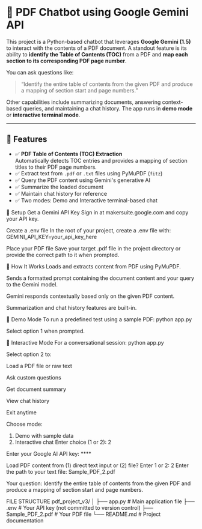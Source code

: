 # 📄 PDF Chatbot using Google Gemini API

This project is a Python-based chatbot that leverages **Google Gemini (1.5)** to interact with the contents of a PDF document. A standout feature is its ability to **identify the Table of Contents (TOC)** from a PDF and **map each section to its corresponding PDF page number**. 

You can ask questions like:

> “Identify the entire table of contents from the given PDF and produce a mapping of section start and page numbers.”

Other capabilities include summarizing documents, answering context-based queries, and maintaining a chat history. The app runs in **demo mode** or **interactive terminal mode**.

---

## 🚀 Features

- ✅ **PDF Table of Contents (TOC) Extraction**  
  Automatically detects TOC entries and provides a mapping of section titles to their PDF page numbers.
- ✅ Extract text from `.pdf` or `.txt` files using PyMuPDF (`fitz`)
- ✅ Query the PDF content using Gemini's generative AI
- ✅ Summarize the loaded document
- ✅ Maintain chat history for reference
- ✅ Two modes: Demo and Interactive terminal-based chat


🔑 Setup
Get a Gemini API Key
Sign in at makersuite.google.com and copy your API key.

Create a .env file
In the root of your project, create a .env file with:
GEMINI_API_KEY=your_api_key_here

Place your PDF file
Save your target .pdf file in the project directory or provide the correct path to it when prompted.


🧠 How It Works
Loads and extracts content from PDF using PyMuPDF.

Sends a formatted prompt containing the document content and your query to the Gemini model.

Gemini responds contextually based only on the given PDF content.

Summarization and chat history features are built-in.

🧪 Demo Mode
To run a predefined test using a sample PDF:
python app.py

Select option 1 when prompted.


💬 Interactive Mode
For a conversational session:
python app.py

Select option 2 to:

Load a PDF file or raw text

Ask custom questions

Get document summary

View chat history

Exit anytime


Choose mode:
1. Demo with sample data
2. Interactive chat
Enter choice (1 or 2): 2

Enter your Google AI API key: ****

Load PDF content from (1) direct text input or (2) file? Enter 1 or 2: 2
Enter the path to your text file: Sample_PDF_2.pdf

Your question: Identify the entire table of contents from the given PDF and produce a mapping of section start and page numbers.


FILE STRUCTURE
pdf_project_v3/
│
├── app.py             # Main application file
├── .env               # Your API key (not committed to version control)
├── Sample_PDF_2.pdf   # Your PDF file
└── README.md          # Project documentation
